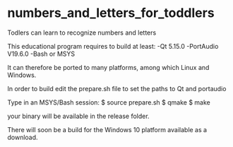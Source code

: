# numbers_and_letters_for_toddlers
Todlers can learn to recognize numbers and letters

This educational program requires to build at least:
-Qt 5.15.0
-PortAudio V19.6.0
-Bash or MSYS

It can therefore be ported to many platforms, among which Linux and Windows.

In order to build edit the prepare.sh file to set the paths to Qt and portaudio

Type in an MSYS/Bash session:
$ source prepare.sh
$ qmake
$ make

your binary will be available in the release folder.

There will soon be a build for the Windows 10 platform available as a download. 
